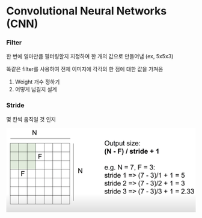 # Convolutional Neural Networks (CNN)

### Filter
한 번에 얼마만큼 필터링할지 지정하여 한 개의 값으로 만들어냄 (ex, 5x5x3)

똑같은 filter를 사용하여 전체 이미지에 각각의 한 점에 대한 값을 가져옴

1. Weight 개수 정하기 
2. 어떻게 넘길지 설계 

### Stride
몇 칸씩 움직일 것 인지

<img src="img/cnn.png" style="width:550px">

